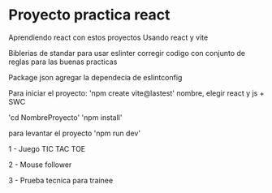 # Proyecto practica react
Aprendiendo react con estos proyectos
Usando react y vite

Biblerias de standar para usar eslinter corregir codigo con conjunto de reglas para las buenas practicas

Package json agregar la dependecia de eslintconfig


Para iniciar el proyecto:
'npm create vite@lastest'
nombre, elegir react y js + SWC

'cd NombreProyecto'
'npm install'

para levantar el proyecto
'npm run dev'

1 - Juego TIC TAC TOE

2 - Mouse follower 

3 - Prueba tecnica para trainee